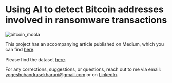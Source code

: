 # Using AI to detect Bitcoin addresses involved in ransomware transactions

![bitcoin_moola](https://user-images.githubusercontent.com/46783458/115249055-deefb980-a145-11eb-9e88-b75a43dcae56.jpg)


This project has an accompanying article published on Medium, which you can find [here](https://yogeshchandrasekharuni.medium.com/using-ai-to-detect-bitcoin-addresses-involved-in-ransomware-transactions-3beaeccba176).

Please find the dataset [here](https://archive.ics.uci.edu/ml/datasets/BitcoinHeistRansomwareAddressDataset).

For any corrections, suggestions, or questions, reach out to me via email: yogeshchandrasekharuni@gmail.com or on [LinkedIn](https://www.linkedin.com/in/yogesh-chandrasekharuni-2a8895191/).
